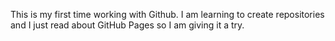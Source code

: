 This is my first time working with Github. I am learning to create repositories and I just read about GitHub Pages so I am giving it a try.
